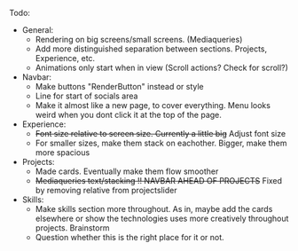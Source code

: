 
Todo:
- General:
    - Rendering on big screens/small screens. (Mediaqueries)
    - Add more distinguished separation between sections. Projects, Experience, etc.
    - Animations only start when in view (Scroll actions? Check for scroll?)
- Navbar:
    - Make buttons "RenderButton" instead or style
    - Line for start of socials area
    - Make it almost like a new page, to cover everything. Menu looks weird when you dont click it at the top of the page.
- Experience:
    - ~~Font size relative to screen size. Currently a little big~~ Adjust font size
    - For smaller sizes, make them stack on eachother. Bigger, make them more spacious
- Projects:
    - Made cards. Eventually make them flow smoother 
    - ~~Mediaqueries text/stacking !! NAVBAR AHEAD OF PROJECTS~~ Fixed by removing relative from projectslider
- Skills:
    - Make skills section more throughout. As in, maybe add the cards elsewhere or show the technologies uses more creatively throughout projects. Brainstorm
    - Question whether this is the right place for it or not.
